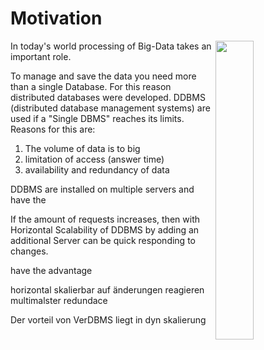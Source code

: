 # Motivation
<img src="https://upload.wikimedia.org/wikipedia/commons/9/9b/Social_Network_Analysis_Visualization.png" align="right" width="35%"/>


In today's world processing of Big-Data takes an important role.


To manage and save the data you need more than a single Database. For this reason distributed databases were developed.
DDBMS (distributed database management systems) are used if a "Single DBMS" reaches its limits. Reasons for this are:


1. The volume of data is to big 
1. limitation of access (answer time)
1. availability and redundancy of data



DDBMS are installed on multiple servers and have the


If the amount of requests increases, then with Horizontal Scalability of DDBMS by adding an additional Server can be quick responding to changes. 

have the advantage  


















horizontal skalierbar auf änderungen reagieren 
multimalster
redundace




Der vorteil von VerDBMS liegt in dyn skalierung


